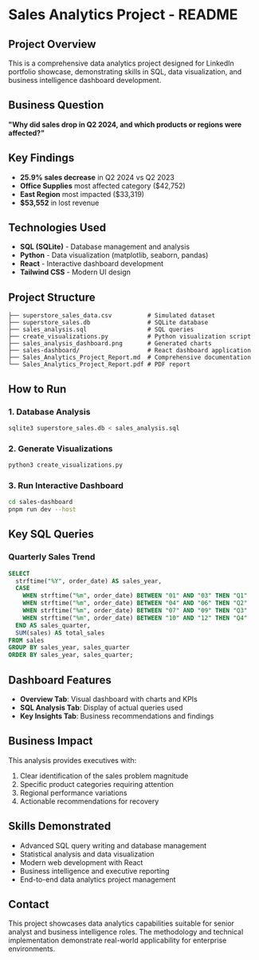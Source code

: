 # Sales Analytics Project - README

## Project Overview
This is a comprehensive data analytics project designed for LinkedIn portfolio showcase, demonstrating skills in SQL, data visualization, and business intelligence dashboard development.

## Business Question
**"Why did sales drop in Q2 2024, and which products or regions were affected?"**

## Key Findings
- **25.9% sales decrease** in Q2 2024 vs Q2 2023
- **Office Supplies** most affected category ($42,752)
- **East Region** most impacted ($33,319)
- **$53,552** in lost revenue

## Technologies Used
- **SQL (SQLite)** - Database management and analysis
- **Python** - Data visualization (matplotlib, seaborn, pandas)
- **React** - Interactive dashboard development
- **Tailwind CSS** - Modern UI design

## Project Structure
```
├── superstore_sales_data.csv          # Simulated dataset
├── superstore_sales.db                # SQLite database
├── sales_analysis.sql                 # SQL queries
├── create_visualizations.py           # Python visualization script
├── sales_analysis_dashboard.png       # Generated charts
├── sales-dashboard/                   # React dashboard application
├── Sales_Analytics_Project_Report.md  # Comprehensive documentation
└── Sales_Analytics_Project_Report.pdf # PDF report
```

## How to Run

### 1. Database Analysis
```bash
sqlite3 superstore_sales.db < sales_analysis.sql
```

### 2. Generate Visualizations
```bash
python3 create_visualizations.py
```

### 3. Run Interactive Dashboard
```bash
cd sales-dashboard
pnpm run dev --host
```

## Key SQL Queries

### Quarterly Sales Trend
```sql
SELECT
  strftime("%Y", order_date) AS sales_year,
  CASE
    WHEN strftime("%m", order_date) BETWEEN "01" AND "03" THEN "Q1"
    WHEN strftime("%m", order_date) BETWEEN "04" AND "06" THEN "Q2"
    WHEN strftime("%m", order_date) BETWEEN "07" AND "09" THEN "Q3"
    WHEN strftime("%m", order_date) BETWEEN "10" AND "12" THEN "Q4"
  END AS sales_quarter,
  SUM(sales) AS total_sales
FROM sales
GROUP BY sales_year, sales_quarter
ORDER BY sales_year, sales_quarter;
```

## Dashboard Features
- **Overview Tab**: Visual dashboard with charts and KPIs
- **SQL Analysis Tab**: Display of actual queries used
- **Key Insights Tab**: Business recommendations and findings

## Business Impact
This analysis provides executives with:
1. Clear identification of the sales problem magnitude
2. Specific product categories requiring attention
3. Regional performance variations
4. Actionable recommendations for recovery

## Skills Demonstrated
- Advanced SQL query writing and database management
- Statistical analysis and data visualization
- Modern web development with React
- Business intelligence and executive reporting
- End-to-end data analytics project management

## Contact
This project showcases data analytics capabilities suitable for senior analyst and business intelligence roles. The methodology and technical implementation demonstrate real-world applicability for enterprise environments.

